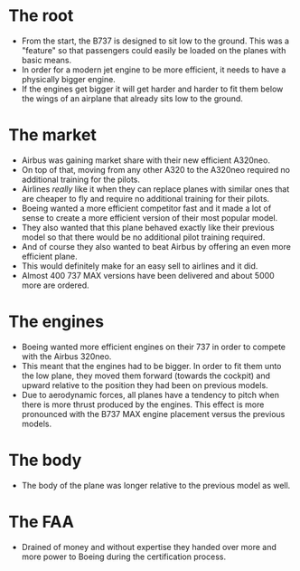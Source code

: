 # The root
* From the start, the B737 is designed to sit low to the ground. This was a 
"feature" so that passengers could easily be loaded on the planes with basic
means.
* In order for a modern jet engine to be more efficient, it needs to have
a physically bigger engine.
* If the engines get bigger it will get harder and harder to fit them below the 
wings of an airplane that already sits low to the ground.

# The market
* Airbus was gaining market share with their new efficient A320neo.
* On top of that, moving from any other A320 to the A320neo required no
additional training for the pilots.
* Airlines *really* like it when they can replace planes with similar ones
that are cheaper to fly and require no additional training for their pilots.
* Boeing wanted a more efficient competitor fast and it made a lot of sense to
create a more efficient version of their most popular model.
* They also wanted that this plane behaved exactly like their previous model so
that there would be no additional pilot training required.
* And of course they also wanted to beat Airbus by offering an even more 
efficient plane.
* This would definitely make for an easy sell to airlines and it did. 
* Almost 400 737 MAX versions have been delivered and about 5000 more are 
ordered.

# The engines
* Boeing wanted more efficient engines on their 737 in order to compete with
the Airbus 320neo.
* This meant that the engines had to be bigger. In order to fit them unto the 
low plane, they moved them forward (towards the cockpit) and upward relative to 
the position they had been on previous models.
* Due to aerodynamic forces, all planes have a tendency to pitch when there is
more thrust produced by the engines. This effect is more pronounced with the 
B737 MAX engine placement versus the previous models.

# The body
* The body of the plane was longer relative to the previous model as well.

# The FAA
* Drained of money and without expertise they handed over more and more power
to Boeing during the certification process.


